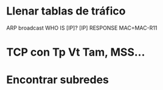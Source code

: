 # Llenar tablas de tráfico 
ARP broadcast WHO IS [IP]?
[IP] RESPONSE MAC=MAC-R11

# TCP con Tp Vt Tam, MSS...
# Encontrar subredes
